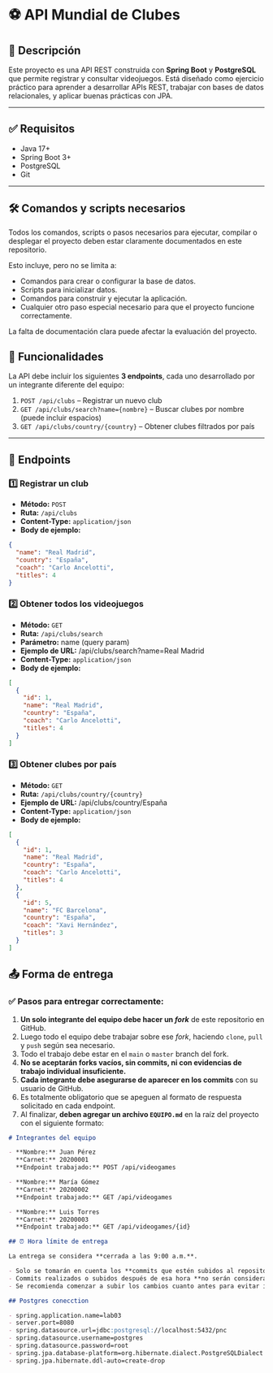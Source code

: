 # ⚽ API Mundial de Clubes

## 🧾 Descripción

Este proyecto es una API REST construida con **Spring Boot** y **PostgreSQL** que permite registrar y consultar videojuegos. Está diseñado como ejercicio práctico para aprender a desarrollar APIs REST, trabajar con bases de datos relacionales, y aplicar buenas prácticas con JPA.

---

## ✅ Requisitos

- Java 17+
- Spring Boot 3+
- PostgreSQL
- Git

---

## 🛠️ Comandos y scripts necesarios

Todos los comandos, scripts o pasos necesarios para ejecutar, compilar o desplegar el proyecto deben estar claramente documentados en este repositorio.

Esto incluye, pero no se limita a:

- Comandos para crear o configurar la base de datos.
- Scripts para inicializar datos.
- Comandos para construir y ejecutar la aplicación.
- Cualquier otro paso especial necesario para que el proyecto funcione correctamente.

La falta de documentación clara puede afectar la evaluación del proyecto.

## 📌 Funcionalidades

La API debe incluir los siguientes **3 endpoints**, cada uno desarrollado por un integrante diferente del equipo:

1. `POST /api/clubs` – Registrar un nuevo club  
2. `GET /api/clubs/search?name={nombre}` – Buscar clubes por nombre (puede incluir espacios)  
3. `GET /api/clubs/country/{country}` – Obtener clubes filtrados por país

---

## 🔁 Endpoints

### 1️⃣ Registrar un club

- **Método:** `POST`  
- **Ruta:** `/api/clubs`  
- **Content-Type:** `application/json`  
- **Body de ejemplo:**

```json
{
  "name": "Real Madrid",
  "country": "España",
  "coach": "Carlo Ancelotti",
  "titles": 4
}
```

### 2️⃣ Obtener todos los videojuegos
- **Método:** `GET`  
- **Ruta:** `/api/clubs/search`
- **Parámetro:** name (query param)
- **Ejemplo de URL:** /api/clubs/search?name=Real Madrid
- **Content-Type:** `application/json`  
- **Body de ejemplo:**

```json
[
  {
    "id": 1,
    "name": "Real Madrid",
    "country": "España",
    "coach": "Carlo Ancelotti",
    "titles": 4
  }
]

```

### 3️⃣  Obtener clubes por país

- **Método:** `GET`  
- **Ruta:** `/api/clubs/country/{country}`
- **Ejemplo de URL:** /api/clubs/country/España
- **Content-Type:** `application/json`  
- **Body de ejemplo:**

```json
[
  {
    "id": 1,
    "name": "Real Madrid",
    "country": "España",
    "coach": "Carlo Ancelotti",
    "titles": 4
  },
  {
    "id": 5,
    "name": "FC Barcelona",
    "country": "España",
    "coach": "Xavi Hernández",
    "titles": 3
  }
]

```
## 📤 Forma de entrega

### ✅ Pasos para entregar correctamente:

1. **Un solo integrante del equipo debe hacer un _fork_** de este repositorio en GitHub.
2. Luego todo el equipo debe trabajar sobre ese _fork_, haciendo `clone`, `pull` y `push` según sea necesario.
3. Todo el trabajo debe estar en el `main` o `master` branch del fork.
4. **No se aceptarán forks vacíos, sin commits, ni con evidencias de trabajo individual insuficiente.**
5. **Cada integrante debe asegurarse de aparecer en los commits** con su usuario de GitHub.
6. Es totalmente obligatorio que se apeguen al formato de respuesta solicitado en cada endpoint.
7. Al finalizar, **deben agregar un archivo `EQUIPO.md`** en la raíz del proyecto con el siguiente formato:

```markdown
# Integrantes del equipo

- **Nombre:** Juan Pérez  
  **Carnet:** 20200001  
  **Endpoint trabajado:** POST /api/videogames

- **Nombre:** María Gómez  
  **Carnet:** 20200002  
  **Endpoint trabajado:** GET /api/videogames

- **Nombre:** Luis Torres  
  **Carnet:** 20200003  
  **Endpoint trabajado:** GET /api/videogames/{id}

## ⏰ Hora límite de entrega

La entrega se considera **cerrada a las 9:00 a.m.**.

- Solo se tomarán en cuenta los **commits que estén subidos al repositorio antes de las 9:00 a.m.**
- Commits realizados o subidos después de esa hora **no serán considerados**.
- Se recomienda comenzar a subir los cambios cuanto antes para evitar inconvenientes de último momento.

## Postgres conecction

- spring.application.name=lab03
- server.port=8080
- spring.datasource.url=jdbc:postgresql://localhost:5432/pnc
- spring.datasource.username=postgres
- spring.datasource.password=root
- spring.jpa.database-platform=org.hibernate.dialect.PostgreSQLDialect
- spring.jpa.hibernate.ddl-auto=create-drop